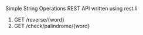 Simple String Operations REST API written using rest.li

1. GET /reverse/{word}
2. GET /check/palindrome/{word}